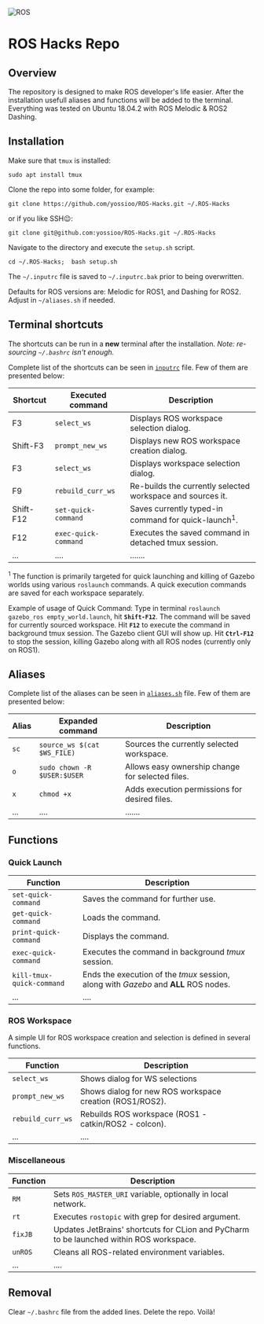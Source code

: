 ![ROS](https://upload.wikimedia.org/wikipedia/commons/b/bb/Ros_logo.svg)
# ROS Hacks Repo

## Overview
The repository is designed to make ROS developer's life easier.
After the installation usefull aliases and functions will be added to the terminal.
Everything was tested on Ubuntu 18.04.2 with ROS Melodic & ROS2 Dashing.

## Installation
Make sure that `tmux` is installed:

```shell
sudo apt install tmux
```


Clone the repo into some folder, for example:

```shell
git clone https://github.com/yossioo/ROS-Hacks.git ~/.ROS-Hacks
```

or if you like SSH😉:

```shell
git clone git@github.com:yossioo/ROS-Hacks.git ~/.ROS-Hacks
```

Navigate to the directory and execute the `setup.sh` script.

```shell
cd ~/.ROS-Hacks;  bash setup.sh
```

The `~/.inputrc` file is saved to  `~/.inputrc.bak` prior to being overwritten.

Defaults for ROS versions are: Melodic for ROS1, and Dashing for ROS2. Adjust in `~/aliases.sh` if needed.

## Terminal shortcuts
The shortcuts can be run in a **new** terminal after the installation. _Note: re-sourcing `~/.bashrc` isn't enough._

Complete list of the shortcuts can be seen in  [`inputrc`](inputrc) file.
Few of them are presented below:

| Shortcut | Executed command | Description |
| ------ | ------ |  ------ |
| F3 | `select_ws` | Displays ROS workspace selection dialog. |
| Shift-F3 | `prompt_new_ws` | Displays new ROS workspace creation dialog. |
| F3 | `select_ws` | Displays workspace selection dialog. |
| F9 | `rebuild_curr_ws` | Re-builds the currently selected workspace and sources it. |
| Shift-F12 | `set-quick-command` | Saves currently typed-in command for quick-launch<sup>1</sup>. |
| F12 | `exec-quick-command` | Executes the saved command in detached tmux session. |
| ... | .... |....... |

<sup>1</sup> The function is primarily targeted for quick launching and killing of Gazebo worlds using various `roslaunch` commands. A quick execution commands are saved for each workspace separately.

Example of usage of Quick Command:
Type in terminal `roslaunch gazebo_ros empty_world.launch`, hit **`Shift-F12`**. The command will be saved for currently sourced workspace. Hit **`F12`** to execute the command in background tmux session. The Gazebo client GUI will show up. Hit  **`Ctrl-F12`** to stop the session, killing Gazebo along with all ROS nodes (currently only on ROS1).

## Aliases
Complete list of the aliases can be seen in  [`aliases.sh`](aliases.sh) file.
Few of them are presented below:

| Alias | Expanded command | Description |
| ------ | ------ |  ------ |
| `sc` | `source_ws $(cat $WS_FILE)` | Sources the currently selected workspace. |
| `o` | `sudo chown -R $USER:$USER` | Allows easy ownership change for selected files. |
| `x` | `chmod +x ` | Adds execution permissions for desired files. |
| ... | .... |....... |

## Functions

### Quick Launch 
| Function | Description |
| ------ | ------ |
| `set-quick-command` | Saves the command for further use. |
| `get-quick-command` | Loads the command. |
| `print-quick-command` | Displays the command. |
| `exec-quick-command` | Executes the command in background *tmux* session. |
| `kill-tmux-quick-command` | Ends the execution of the *tmux* session, along with *Gazebo* and **ALL** ROS nodes. |
| ... | .... |

### ROS Workspace 

A simple UI for ROS workspace creation and selection is defined in several functions.

| Function | Description |
| ------ | ------ |
| `select_ws` | Shows dialog for WS selections |
| `prompt_new_ws` | Shows dialog for new ROS workspace creation (ROS1/ROS2). |
| `rebuild_curr_ws` | Rebuilds ROS workspace (ROS1 - catkin/ROS2 - colcon). |
| ... | .... |

### Miscellaneous 
| Function | Description |
| ------ | ------ |
| `RM` | Sets `ROS_MASTER_URI` variable, optionally in local network. |
| `rt` | Executes `rostopic` with grep for desired argument. |
| `fixJB` | Updates JetBrains' shortcuts for CLion and PyCharm to be launched within ROS workspace. |
| `unROS` | Cleans all ROS-related environment variables. |
| ... | .... |


## Removal
Clear `~/.bashrc` file from the added lines. Delete the repo. Voilà!
